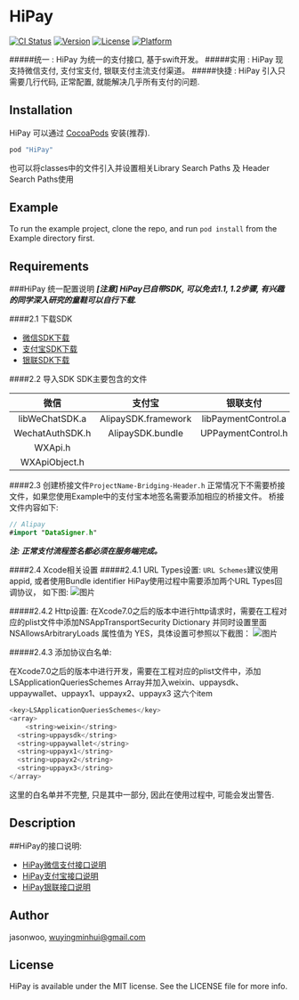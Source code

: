 # HiPay

[![CI Status](http://img.shields.io/travis/jasonwoo/HiPay.svg?style=flat)](https://travis-ci.org/jasonwoo/HiPay)
[![Version](https://img.shields.io/cocoapods/v/HiPay.svg?style=flat)](http://cocoapods.org/pods/HiPay)
[![License](https://img.shields.io/cocoapods/l/HiPay.svg?style=flat)](http://cocoapods.org/pods/HiPay)
[![Platform](https://img.shields.io/cocoapods/p/HiPay.svg?style=flat)](http://cocoapods.org/pods/HiPay)

#####统一 : HiPay 为统一的支付接口, 基于swift开发。 
#####实用 : HiPay 现支持微信支付, 支付宝支付, 银联支付主流支付渠道。
#####快捷 : HiPay 引入只需要几行代码, 正常配置, 就能解决几乎所有支付的问题.

## Installation

HiPay 可以通过 [CocoaPods](http://cocoapods.org) 安装(推荐). 
```ruby
pod "HiPay"
```
也可以将classes中的文件引入并设置相关Library Search Paths 及 Header Search Paths使用

## Example

To run the example project, clone the repo, and run `pod install` from the Example directory first.


## Requirements
###HiPay 统一配置说明
***[注意] HiPay已自带SDK, 可以免去1.1, 1.2步骤, 有兴趣的同学深入研究的童鞋可以自行下载.***

####2.1 下载SDK
* [微信SDK下载](https://pay.weixin.qq.com/wiki/doc/api/app/app.php?chapter=11_1)
* [支付宝SDK下载](https://doc.open.alipay.com/doc2/detail?treeId=59&articleId=103563&docType=1)
* [银联SDK下载](https://open.unionpay.com/ajweb/help/file/toDetailPage?id=346&flag=2)

####2.2 导入SDK
SDK主要包含的文件

|微信            |支付宝              |银联支付            |
|:------:       |:------:           |:------:           |
|libWeChatSDK.a |AlipaySDK.framework|libPaymentControl.a|
|WechatAuthSDK.h|AlipaySDK.bundle   |UPPaymentControl.h |
|WXApi.h        |                   |                   |
|WXApiObject.h  |                   |                   |


####2.3 创建桥接文件`ProjectName-Bridging-Header.h`
正常情况下不需要桥接文件，如果您使用Example中的支付宝本地签名需要添加相应的桥接文件。
桥接文件内容如下:
```Swift
// Alipay
#import "DataSigner.h"
```
***注: 正常支付流程签名都必须在服务端完成。***

####2.4 Xcode相关设置
#####2.4.1 URL Types设置:
`URL Schemes`建议使用appid, 或者使用Bundle identifier
HiPay使用过程中需要添加两个URL Types回调协议， 如下图:
![图片](https://github.com/wuyingminhui/HiPay/blob/master/HiPay/Assets/url_scheme.png)

#####2.4.2 Http设置:
在Xcode7.0之后的版本中进行http请求时，需要在工程对应的plist文件中添加NSAppTransportSecurity  Dictionary 并同时设置里面NSAllowsArbitraryLoads 属性值为 YES，具体设置可参照以下截图：
![图片](https://github.com/wuyingminhui/HiPay/blob/master/HiPay/Assets/security.png)

#####2.4.3 添加协议白名单:

在Xcode7.0之后的版本中进行开发，需要在工程对应的plist文件中，添加LSApplicationQueriesSchemes  Array并加入weixin、uppaysdk、uppaywallet、uppayx1、uppayx2、uppayx3 这六个item
```Swift
<key>LSApplicationQueriesSchemes</key>
<array>
	<string>weixin</string>
  <string>uppaysdk</string>
  <string>uppaywallet</string>
  <string>uppayx1</string>
  <string>uppayx2</string>
  <string>uppayx3</string>
</array>
```
这里的白名单并不完整, 只是其中一部分, 因此在使用过程中, 可能会发出警告.

## Description
##HiPay的接口说明:
* [HiPay微信支付接口说明](https://github.com/wuyingminhui/HiPay/blob/master/HiPay/Classes/WxSDK/Guide.md)
* [HiPay支付宝接口说明](https://github.com/wuyingminhui/HiPay/tree/master/HiPay/Classes/AlipaySDk/Guide.md)
* [HiPay银联接口说明](https://github.com/wuyingminhui/HiPay/tree/master/HiPay/Classes/UPPaySDK/Guide.md)

## Author

jasonwoo, wuyingminhui@gmail.com

## License

HiPay is available under the MIT license. See the LICENSE file for more info.
